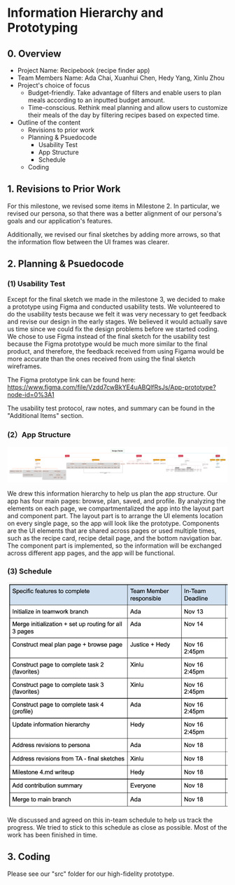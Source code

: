 # Information Hierarchy and Prototyping

## 0. Overview

- Project Name: Recipebook (recipe finder app)
- Team Members Name: Ada Chai, Xuanhui Chen, Hedy Yang, Xinlu Zhou
- Project's choice of focus
    - Budget-friendly. Take advantage of filters and enable users to plan meals according to an inputted budget amount. 
    - Time-conscious. Rethink meal planning and allow users to customize their meals of the day by filtering recipes based on expected time. 
- Outline of the content
    - Revisions to prior work
    - Planning & Psuedocode
        - Usability Test
        - App Structure
        - Schedule
    - Coding

## 1. Revisions to Prior Work
For this milestone, we revised some items in Milestone 2. In particular, we revised our persona, so that there was a better alignment of our persona's goals and our application's features. 

Additionally, we revised our final sketches by adding more arrows, so that the information flow between the UI frames was clearer. 

## 2. Planning & Psuedocode
### (1) Usability Test
Except for the final sketch we made in the milestone 3, we decided to make a prototype using Figma and conducted usability tests. We volunteered to do the usability tests because we felt it was very necessary to get feedback and revise our design in the early stages. We believed it would actually save us time since we could fix the design problems before we started coding. We chose to use Figma instead of the final sketch for the usability test because the Figma prototype would be much more similar to the final product, and therefore, the feedback received from using Figama would be more accurate than the ones received from using the final sketch wireframes.

The Figma prototype link can be found here: https://www.figma.com/file/Vzdd7cwBkYE4uABQlfRsJs/App-prototype?node-id=0%3A1

The usability test protocol, raw notes, and summary can be found in the "Additional Items" section.


### (2）App Structure
![information hierarchy](images/information_hierarchy/0_Overview.png)

We drew this information hierarchy to help us plan the app structure. Our app has four main pages: browse, plan, saved, and profile. By analyzing the elements on each page, we compartmentalized the app into the layout part and component part. The layout part is to arrange the UI elements location on every single page, so the app will look like the prototype. Components are the UI elements that are shared across pages or used multiple times, such as the recipe card, recipe detail page, and the bottom navigation bar. The component part is implemented, so the information will be exchanged across different app pages, and the app will be functional.

### (3) Schedule
![milestone 4 schedule](images/milestone_4_schedule.png)

We discussed and agreed on this in-team schedule to help us track the progress. We tried to stick to this schedule as close as possible. Most of the work has been finished in time. 


## 3. Coding
Please see our "src" folder for our high-fidelity prototype. 


